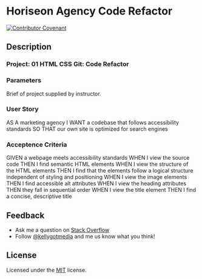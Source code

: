 # Horiseon Agency Code Refactor
[![Contributor Covenant](https://img.shields.io/badge/Contributor%20Covenant-v2.0%20adopted-ff69b4.svg)](code_of_conduct.md)

## Description
### **Project:** 01 HTML CSS Git: Code Refactor

### Parameters
Brief of project supplied by instructor.

### User Story
AS A marketing agency
I WANT a codebase that follows accessibility standards
SO THAT our own site is optimized for search engines

### Acceptence Criteria
GIVEN a webpage meets accessibility standards
WHEN I view the source code
THEN I find semantic HTML elements
WHEN I view the structure of the HTML elements
THEN I find that the elements follow a logical structure independent of styling and positioning
WHEN I view the image elements
THEN I find accessible alt attributes
WHEN I view the heading attributes
THEN they fall in sequential order
WHEN I view the title element
THEN I find a concise, descriptive title


## Feedback
* Ask me a question on [Stack Overflow](https://stackoverflow.com/users/13296428/kellydotmedia)
* Follow [@kellygotmedia](https://twitter.com/kellydotmedia) and me us know what you think!

## License
Licensed under the [MIT](LICENSE.txt) license.